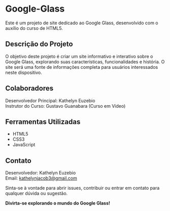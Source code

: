 # Google-Glass
Este é um projeto de site dedicado ao Google Glass, desenvolvido com o auxílio do curso de HTML5.

## Descrição do Projeto
O objetivo deste projeto é criar um site informativo e interativo sobre o Google Glass, explorando suas características, funcionalidades e história. O site será uma fonte de informações completa para usuários interessados neste dispositivo.

## Colaboradores
Desenvolvedor Principal: Kathelyn Euzebio <br>
Instrutor do Curso: Gustavo Guanabara (Curso em Vídeo)

## Ferramentas Utilizadas
* HTML5
* CSS3
* JavaScript

## Contato
Desenvolvedor: Kathelyn Euzebio <br>
Email: kathelynjacob3@gmail.com

Sinta-se à vontade para abrir issues, contribuir ou entrar em contato para qualquer dúvida ou sugestão.

**Divirta-se explorando o mundo do Google Glass!**
